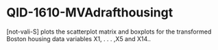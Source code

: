 # QID-1610-MVAdrafthousingt
[not-vali-S] plots the scatterplot matrix and boxplots for the transformed Boston housing data variables X1, . . . ,X5 and X14..
